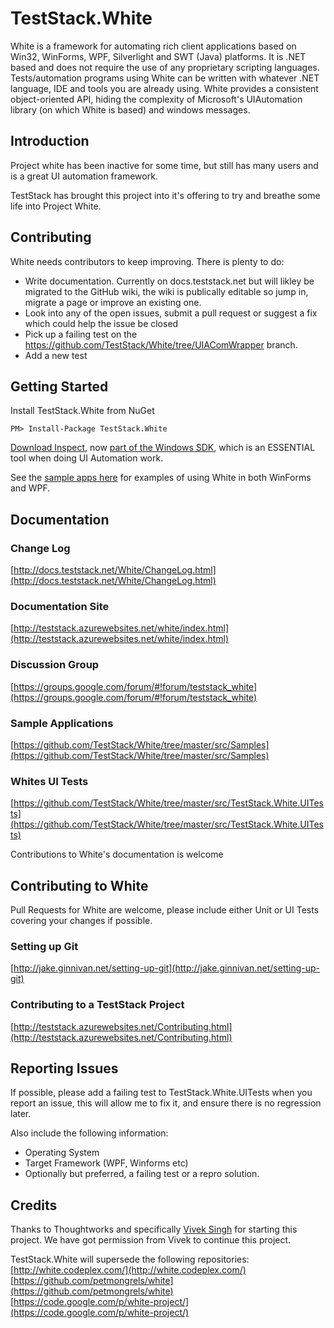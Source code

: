 # TestStack.White
White is a framework for automating rich client applications based on Win32, WinForms, WPF, Silverlight and SWT (Java) platforms. It is .NET based and does not require the use of any proprietary scripting languages. Tests/automation programs using White can be written with whatever .NET language, IDE and tools you are already using. White provides a consistent object-oriented API, hiding the complexity of Microsoft's UIAutomation library (on which White is based) and windows messages. 

## Introduction
Project white has been inactive for some time, but still has many users and is a great UI automation framework.

TestStack has brought this project into it's offering to try and breathe some life into Project White. 

## Contributing
White needs contributors to keep improving. There is plenty to do:

 - Write documentation. Currently on docs.teststack.net but will likley be migrated to the GitHub wiki, the wiki is publically editable so jump in, migrate a page or improve an existing one.
 - Look into any of the open issues, submit a pull request or suggest a fix which could help the issue be closed
 - Pick up a failing test on the https://github.com/TestStack/White/tree/UIAComWrapper branch. 
 - Add a new test

## Getting Started
Install TestStack.White from NuGet

    PM> Install-Package TestStack.White

[Download Inspect][inspect_download], now [part of the Windows SDK][inspect_windows_sdk], which is an ESSENTIAL tool when doing UI Automation work.

See the [sample apps here](https://github.com/TestStack/White/tree/master/src/Samples) for examples of using White in both WinForms and WPF.

[inspect_download]: http://msdn.microsoft.com/en-US/windows/desktop/bg162891
[inspect_windows_sdk]: https://msdn.microsoft.com/en-us/library/windows/desktop/dd318521(v=vs.85).aspx

Documentation
-----------------
 
### Change Log
[http://docs.teststack.net/White/ChangeLog.html](http://docs.teststack.net/White/ChangeLog.html)

### Documentation Site
[http://teststack.azurewebsites.net/white/index.html](http://teststack.azurewebsites.net/white/index.html)

### Discussion Group
[https://groups.google.com/forum/#!forum/teststack_white](https://groups.google.com/forum/#!forum/teststack_white)

### Sample Applications
[https://github.com/TestStack/White/tree/master/src/Samples](https://github.com/TestStack/White/tree/master/src/Samples)

### Whites UI Tests
[https://github.com/TestStack/White/tree/master/src/TestStack.White.UITests](https://github.com/TestStack/White/tree/master/src/TestStack.White.UITests)

Contributions to White's documentation is welcome

## Contributing to White
Pull Requests for White are welcome, please include either Unit or UI Tests covering your changes if possible. 

### Setting up Git
[http://jake.ginnivan.net/setting-up-git](http://jake.ginnivan.net/setting-up-git)

### Contributing to a TestStack Project
[http://teststack.azurewebsites.net/Contributing.html](http://teststack.azurewebsites.net/Contributing.html)

## Reporting Issues
If possible, please add a failing test to TestStack.White.UITests when you report an issue, this will allow me to fix it, and ensure there is no regression later.

Also include the following information:

 - Operating System
 - Target Framework (WPF, Winforms etc)
 - Optionally but preferred, a failing test or a repro solution.

## Credits
Thanks to Thoughtworks and specifically [Vivek Singh](https://github.com/petmongrels) for starting this project. We have got permission from Vivek to continue this project.

TestStack.White will supersede the following repositories:  
[http://white.codeplex.com/](http://white.codeplex.com/)  
[https://github.com/petmongrels/white](https://github.com/petmongrels/white)  
[https://code.google.com/p/white-project/](https://code.google.com/p/white-project/)

